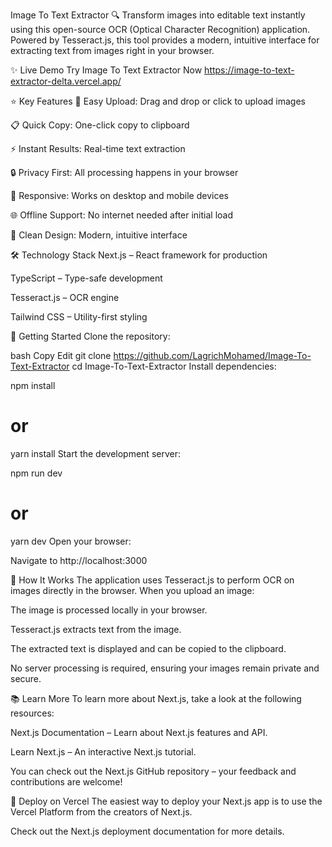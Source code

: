 Image To Text Extractor 🔍
Transform images into editable text instantly using this open-source OCR (Optical Character Recognition) application. Powered by Tesseract.js, this tool provides a modern, intuitive interface for extracting text from images right in your browser.

✨ Live Demo
Try Image To Text Extractor Now https://image-to-text-extractor-delta.vercel.app/

⭐ Key Features
📎 Easy Upload: Drag and drop or click to upload images

📋 Quick Copy: One-click copy to clipboard

⚡ Instant Results: Real-time text extraction

🔒 Privacy First: All processing happens in your browser

📱 Responsive: Works on desktop and mobile devices

🌐 Offline Support: No internet needed after initial load

🎨 Clean Design: Modern, intuitive interface

🛠️ Technology Stack
Next.js – React framework for production

TypeScript – Type-safe development

Tesseract.js – OCR engine

Tailwind CSS – Utility-first styling

🚀 Getting Started
Clone the repository:

bash
Copy
Edit
git clone https://github.com/LagrichMohamed/Image-To-Text-Extractor
cd Image-To-Text-Extractor
Install dependencies:

npm install
# or
yarn install
Start the development server:

npm run dev
# or
yarn dev
Open your browser:

Navigate to http://localhost:3000

🧠 How It Works
The application uses Tesseract.js to perform OCR on images directly in the browser. When you upload an image:

The image is processed locally in your browser.

Tesseract.js extracts text from the image.

The extracted text is displayed and can be copied to the clipboard.

No server processing is required, ensuring your images remain private and secure.

📚 Learn More
To learn more about Next.js, take a look at the following resources:

Next.js Documentation – Learn about Next.js features and API.

Learn Next.js – An interactive Next.js tutorial.

You can check out the Next.js GitHub repository – your feedback and contributions are welcome!

🚀 Deploy on Vercel
The easiest way to deploy your Next.js app is to use the Vercel Platform from the creators of Next.js.

Check out the Next.js deployment documentation for more details.
